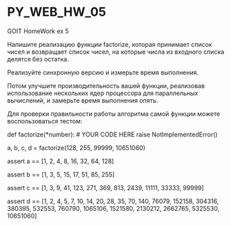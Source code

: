 # PY_WEB_HW_05
GOIT HomeWork ex 5

Напишите реализацию функции factorize, которая принимает список чисел и возвращает список чисел, на которые числа из входного списка делятся без остатка.

Реализуйте синхронную версию и измерьте время выполнения.

Потом улучшите производительность вашей функции, реализовав использование нескольких ядер процессора для параллельных вычислений, и замерьте время выполнения опять.

Для проверки правильности работы алгоритма самой функции можете воспользоваться тестом:

def factorize(*number):
    # YOUR CODE HERE
    raise NotImplementedError()


a, b, c, d  = factorize(128, 255, 99999, 10651060)

assert a == [1, 2, 4, 8, 16, 32, 64, 128]

assert b == [1, 3, 5, 15, 17, 51, 85, 255]

assert c == [1, 3, 9, 41, 123, 271, 369, 813, 2439, 11111, 33333, 99999]

assert d == [1, 2, 4, 5, 7, 10, 14, 20, 28, 35, 70, 140, 76079, 152158, 304316, 380395, 532553, 760790, 1065106, 1521580, 2130212, 2662765, 5325530, 10651060]
